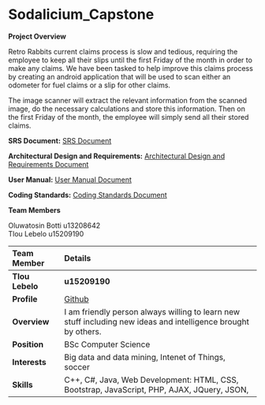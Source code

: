 # Sodalicium_Capstone

**Project Overview**

Retro Rabbits current claims process is slow and tedious, requiring the employee to keep all their slips until the first Friday of the month in order to make any claims. We have been tasked to help improve this claims process by creating an android application that will be used to scan either an odometer for fuel claims or a slip for other claims.

The image scanner will extract the relevant information from the scanned image, do the necessary calculations and store this information. Then on the first Friday of the month, the employee will simply send all their stored claims.

**SRS Document:**
<a href="https://github.com/cos301-2019-se/Reformed-Rabbit-Requisitions-Routine/blob/master/src-old/Documentation/Demo%201.pdf" target="_blank">SRS Document</a>

**Architectural Design and Requirements:**
<a href="https://github.com/cos301-2019-se/Reformed-Rabbit-Requisitions-Routine/blob/master/src-old/Documentation/Demo%202.pdf" target="_blank">Architectural Design and Requirements Document</a>

**User Manual:**
<a href="src-old/Documentation/User_Manual.pdf" target="_blank">User Manual Document</a>

**Coding Standards:**
<a href="src-old/Documentation/Coding_Standards.pdf" target="_blank">Coding Standards Document</a>


**Team Members**

Oluwatosin Botti u13208642 <br>
Tlou Lebelo u15209190 <br>

|Team Member | Details | 
| :---         | :---         |  
|**Tlou Lebelo**|**u15209190** |
|**Profile** |<a href="https://github.com/Kgatishi" target="_blank">Github</a>|
|**Overview**|I am friendly person always willing to learn new stuff including new ideas and intelligence brought by others. |
|**Position** |BSc Computer Science|
|**Interests** |Big data and data mining, Intenet of Things, soccer|
|**Skills**|C++, C#, Java, Web Development: HTML, CSS, Bootstrap, JavaScript, PHP, AJAX, JQuery, JSON,
